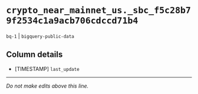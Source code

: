 # `crypto_near_mainnet_us._sbc_f5c28b79f2534c1a9acb706cdccd71b4`
`bq-1` | `bigquery-public-data`

## Column details
* [TIMESTAMP] `last_update`

-------------------------------------------------------------------------------
*Do not make edits above this line.*

